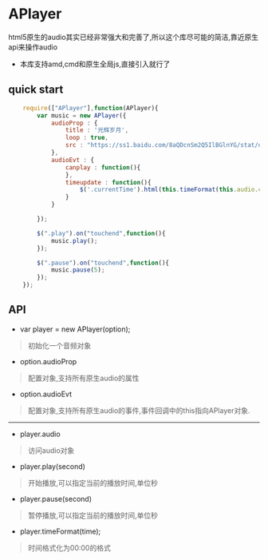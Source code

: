 # APlayer
html5原生的audio其实已经非常强大和完善了,所以这个库尽可能的简洁,靠近原生api来操作audio

* 本库支持amd,cmd和原生全局js,直接引入就行了

## quick start

```javascript
	require(["APlayer"],function(APlayer){
		var music = new APlayer({
			audioProp : {
				title : '光辉岁月',
				loop : true,
				src : "https://ss1.baidu.com/8aQDcnSm2Q5IlBGlnYG/stat/ogg/xinsui.mp3",
			},
			audioEvt : {
				canplay : function(){
				},
				timeupdate : function(){
					$('.currentTime').html(this.timeFormat(this.audio.currentTime));  
				}
			}

		});

		$(".play").on("touchend",function(){
			music.play();	
		});

		$(".pause").on("touchend",function(){
			music.pause(5);	
		});
	});

```

## API

* var player = new APlayer(option);
>初始化一个音频对象

* option.audioProp 
>配置对象,支持所有原生audio的属性

* option.audioEvt
>配置对象,支持所有原生audio的事件,事件回调中的this指向APlayer对象.

____
* player.audio
>访问audio对象

* player.play(second)
>开始播放,可以指定当前的播放时间,单位秒

* player.pause(second)
>暂停播放,可以指定当前的播放时间,单位秒

* player.timeFormat(time);
>时间格式化为00:00的格式


